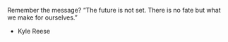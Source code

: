 Remember the message? “The future is not set. There is no fate but what we make for ourselves.”
- Kyle Reese
